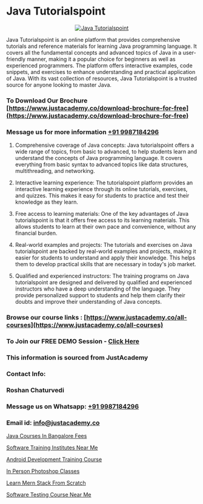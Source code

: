 # Java Tutorialspoint

<p align="center">
  <a href="https://justacademy.co/course-detail/core-java-training">
    <img src="https://justacademy.co/storage2/course_image/1677245426_course_image.webp" alt="Java Tutorialspoint">
  </a>
</p>


Java Tutorialspoint is an online platform that provides comprehensive tutorials and reference materials for learning Java programming language. It covers all the fundamental concepts and advanced topics of Java in a user-friendly manner, making it a popular choice for beginners as well as experienced programmers. The platform offers interactive examples, code snippets, and exercises to enhance understanding and practical application of Java. With its vast collection of resources, Java Tutorialspoint is a trusted source for anyone looking to master Java. 
### To Download Our Brochure [https://www.justacademy.co/download-brochure-for-free](https://www.justacademy.co/download-brochure-for-free)
### Message us for more information [+91 9987184296](https://api.whatsapp.com/send?phone=919987184296)
1) Comprehensive coverage of Java concepts: Java tutorialspoint offers a wide range of topics, from basic to advanced, to help students learn and understand the concepts of Java programming language. It covers everything from basic syntax to advanced topics like data structures, multithreading, and networking.

2) Interactive learning experience: The tutorialspoint platform provides an interactive learning experience through its online tutorials, exercises, and quizzes. This makes it easy for students to practice and test their knowledge as they learn.

3) Free access to learning materials: One of the key advantages of Java tutorialspoint is that it offers free access to its learning materials. This allows students to learn at their own pace and convenience, without any financial burden.

4) Real-world examples and projects: The tutorials and exercises on Java tutorialspoint are backed by real-world examples and projects, making it easier for students to understand and apply their knowledge. This helps them to develop practical skills that are necessary in today's job market.

5) Qualified and experienced instructors: The training programs on Java tutorialspoint are designed and delivered by qualified and experienced instructors who have a deep understanding of the language. They provide personalized support to students and help them clarify their doubts and improve their understanding of Java concepts.

### Browse our course links : [https://www.justacademy.co/all-courses](https://www.justacademy.co/all-courses) 
### To Join our FREE DEMO Session - [Click Here](https://www.justacademy.co/register-for-course-demo)


### This information is sourced from JustAcademy
### Contact Info:
### Roshan Chaturvedi
### Message us on Whatsapp: [+91 9987184296](https://api.whatsapp.com/send?phone=919987184296)
### Email id: [info@justacademy.co](mailto:info@justacademy.co)
                
[Java Courses In Bangalore Fees](https://www.linkedin.com/pulse/java-courses-bangalore-fees-justacademy-jaipur-8r02e/)

[Software Training Institutes Near Me](https://www.linkedin.com/pulse/software-training-institutes-near-me-justacademy-ahmedabad-mj5uc?trackingId=wX30MGv7t0nZIdFcn6sqag%3D%3D&lipi=urn%3Ali%3Apage%3Ad_flagship3_company_admin%3B3%2BtJc%2BpNTTerSF3IjNFs1w%3D%3D)

[Android Development Training Course](https://medium.com/@pzade254/android-development-training-course-005f4d0dfb3d)

[In Person Photoshop Classes](https://medium.com/@justacademytraining/in-person-photoshop-classes-f00cd0a3b5ca)

[Learn Mern Stack From Scratch](https://justacademyin.github.io/justacademy/learn-mern-stack-from-scratch)

[Software Testing Course Near Me](https://justacademyin.github.io/justacademy/software-testing-course-near-me)

